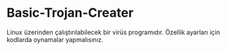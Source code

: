 # Basic-Trojan-Creater

Linux üzerinden çalıştırılabilecek bir virüs programıdır. Özellik ayarları için kodlarda oynamalar yapmalısınız.
